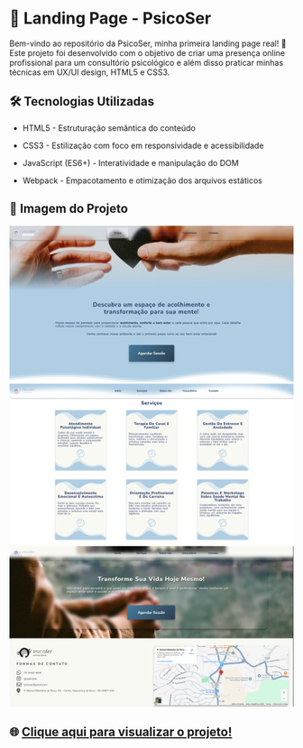 # 🚀 Landing Page - **PsicoSer**

Bem-vindo ao repositório da PsicoSer, minha primeira landing page real! 🎉 Este projeto foi desenvolvido com o objetivo de criar uma presença online profissional para um consultório psicológico e além disso praticar minhas técnicas em UX/UI design, HTML5 e CSS3.

## 🛠️ Tecnologias Utilizadas

- HTML5 - Estruturação semântica do conteúdo

- CSS3 - Estilização com foco em responsividade e acessibilidade

- JavaScript (ES6+) - Interatividade e manipulação do DOM

- Webpack - Empacotamento e otimização dos arquivos estáticos

## 📸 Imagem do Projeto
![Seção cabeçalho](./src/assets/img/screenshot1.png)
![Seção serviços](./src/assets/img/screenshot2.png)
![Seção cta](./src/assets/img/screenshot3.png)

## 🌐 [Clique aqui para visualizar o projeto!](https://psicoser.vercel.app/)

